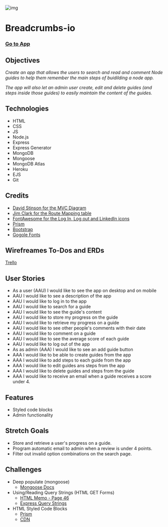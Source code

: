 ![img](https://i.imgur.com/WUU3cCv.png)
# Breadcrumbs-io

### [Go to App](https://breadcrumbs-io.herokuapp.com)

## Objectives

*Create an app that allows the users to search and read and comment Node guides to help them remember the main steps of buidilding a node app.*

*The app will also let an admin user create, edit and delete guides (and steps inside those guides) to easily maintain the content of the guides.*

## Technologies

- HTML
- CSS
- JS
- Node.js
- Express
- Express Generator
- MongoDB
- Mongoose
- MongoDB Atlas
- Heroku
- EJS
- Git


## Credits
- [David Stinson for the MVC Diagram](https://www.linkedin.com/in/david-stinson/)
- [Jim Clark for the Route Mapping table](https://www.linkedin.com/in/jimclarkfullstack)
- [FontAwesome for the Log In, Log out and LinkedIn icons](https://fontawesome.com/)
- [Prism](https://prismjs.com/)
- [Bootstrap](https://getbootstrap.com/)
- [Gogole Fonts](https://fonts.google.com/)


## Wirefreames To-Dos and ERDs

[Trello](https://trello.com/b/XgjmNSJ6/breadcrumbsio)

## User Stories

- As a user (AAU) I would like to see the app on desktop and on mobile
- AAU I would like to see a description of the app
- AAU I would like to log in to the app
- AAU I would like to search for a guide
- AAU I would like to see the guide's content
- AAU I would like to store my progress on the guide
- AAU I would like to retrieve my progress on a guide
- AAU I would like to see other people's comments with their date
- AAU I would like to comment on a guide
- AAU I would like to see the average score of each guide
- AAU I would like to log out of the app
- As as admin (AAA) I would like to see an add guide button
- AAA I would like to be able to create guides from the app
- AAA I would like to add steps to each guide from the app
- AAA I would like to edit guides ans steps from the app
- AAA I would like to delete guides and steps from the guide
- AAA I would like to receive an email when a guide receives a score under 4.

## Features

- Styled code blocks
- Admin functionality

## Stretch Goals

- Store and retrieve a user's progress on a guide.
- Program automatic email to admin when a review is under 4 points.
- Filter out invalid option combinations on the search page.

## Challenges

- Deep populate (mongoose)
  - [Mongoose Docs](https://mongoosejs.com/docs/populate.html#deep-populate)
- Using/Reading Query Strings (HTML GET Forms)
  - [HTML Memo - Page 46](https://www.ietf.org/rfc/rfc1866.txt)
  - [Express Query Strings](https://stackabuse.com/get-query-strings-and-parameters-in-express-js/)
- HTML Styled Code Blocks
  - [Prism](https://prismjs.com/)
  - [CDN](https://cdnjs.com/libraries/prism)